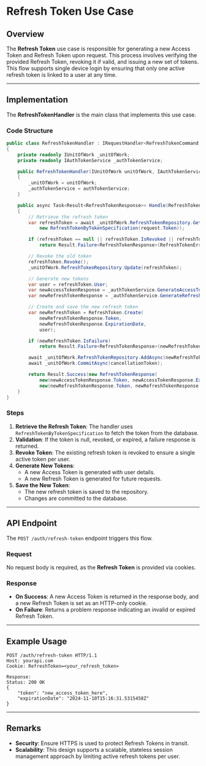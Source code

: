 
# Refresh Token Use Case

## Overview

The **Refresh Token** use case is responsible for generating a new Access Token and Refresh Token upon request. This process involves verifying the provided Refresh Token, revoking it if valid, and issuing a new set of tokens. This flow supports single device login by ensuring that only one active refresh token is linked to a user at any time.

---

## Implementation

The **RefreshTokenHandler** is the main class that implements this use case.

### Code Structure

```csharp
public class RefreshTokenHandler : IRequestHandler<RefreshTokenCommand, Result<RefreshTokenResponse>>
{
    private readonly IUnitOfWork _unitOfWork;
    private readonly IAuthTokenService _authTokenService;

    public RefreshTokenHandler(IUnitOfWork unitOfWork, IAuthTokenService authTokenService)
    {
        _unitOfWork = unitOfWork;
        _authTokenService = authTokenService;
    }

    public async Task<Result<RefreshTokenResponse>> Handle(RefreshTokenCommand request, CancellationToken cancellationToken)
    {
        // Retrieve the refresh token
        var refreshToken = await _unitOfWork.RefreshTokenRepository.GetBySpecificationAsync(
            new RefreshTokenByTokenSpecification(request.Token));

        if (refreshToken == null || refreshToken.IsRevoked || refreshToken.ExpirationDate < DateTime.UtcNow)
            return Result.Failure<RefreshTokenResponse>(RefreshTokenErrors.TokenInvalidOrExpired);

        // Revoke the old token
        refreshToken.Revoke();
        _unitOfWork.RefreshTokenRepository.Update(refreshToken);

        // Generate new tokens
        var user = refreshToken.User;
        var newAccessTokenResponse = _authTokenService.GenerateAccessToken(user);
        var newRefreshTokenResponse = _authTokenService.GenerateRefreshToken();

        // Create and save the new refresh token
        var newRefreshToken = RefreshToken.Create(
            newRefreshTokenResponse.Token,
            newRefreshTokenResponse.ExpirationDate,
            user);

        if (newRefreshToken.IsFailure)
            return Result.Failure<RefreshTokenResponse>(newRefreshToken.Error);

        await _unitOfWork.RefreshTokenRepository.AddAsync(newRefreshToken.Value);
        await _unitOfWork.CommitAsync(cancellationToken);

        return Result.Success(new RefreshTokenResponse(
            new(newAccessTokenResponse.Token, newAccessTokenResponse.ExpirationDate),
            new(newRefreshTokenResponse.Token, newRefreshTokenResponse.ExpirationDate)));
    }
}
```

### Steps

1. **Retrieve the Refresh Token**: The handler uses `RefreshTokenByTokenSpecification` to fetch the token from the database.
2. **Validation**: If the token is null, revoked, or expired, a failure response is returned.
3. **Revoke Token**: The existing refresh token is revoked to ensure a single active token per user.
4. **Generate New Tokens**: 
   - A new Access Token is generated with user details.
   - A new Refresh Token is generated for future requests.
5. **Save the New Token**: 
   - The new refresh token is saved to the repository.
   - Changes are committed to the database.

---

## API Endpoint

The `POST /auth/refresh-token` endpoint triggers this flow.

### Request

No request body is required, as the **Refresh Token** is provided via cookies.

### Response

- **On Success**: A new Access Token is returned in the response body, and a new Refresh Token is set as an HTTP-only cookie.
- **On Failure**: Returns a problem response indicating an invalid or expired Refresh Token.

---

## Example Usage

```http
POST /auth/refresh-token HTTP/1.1
Host: yourapi.com
Cookie: RefreshToken=<your_refresh_token>

Response:
Status: 200 OK
{
    "token": "new_access_token_here",
    "expirationDate": "2024-11-10T15:16:31.5315458Z"
}
```

---

## Remarks

- **Security**: Ensure HTTPS is used to protect Refresh Tokens in transit.
- **Scalability**: This design supports a scalable, stateless session management approach by limiting active refresh tokens per user.


